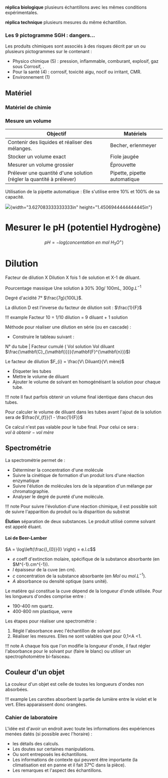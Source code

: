 __réplica biologique__ plusieurs échantillons avec les mêmes conditions expérimentales.

__réplica technique__ plusieurs mesures du même échantillon.

### Les 9 pictogramme SGH : dangers...

Les produits chimiques sont associés à des risques décrit par un ou plusieurs pictogrammes sur le contenant :

* Physico chimique (5) : pression, inflammable, comburant, explosif, gaz sous Corrosif, . 
* Pour la santé (4) : corrosif, toxicité aigu, nocif ou irritant, CMR.
* Environnement (1)                                              

## Matériel 

### Matériel de chimie

### Mesure un volume

Objectif                                                              | Matériels
----------------------------------------------------------------------|-------------------
Contenir des liquides et réaliser des mélanges.                       | Becher, erlenmeyer
Stocker un volume exact                                               | Fiole jaugée
Mesurer un volume grossier                                            | Éprouvette
Prélever une quantité d'une solution (régler la quantité à prélever)  | Pipette, pipette automatique

Utilisation de la pipette automatique : Elle s'utilise entre 10% et 100%
de sa capacité.

![](media/image1.jpeg){width="3.627083333333333in"
height="1.4506944444444445in"}

# Mesurer le pH (potentiel Hydrogène)

$$pH = - log(concentation\ en\ mol\ H_{3}O^{+})$$

# Dilution

Facteur de dilution X               Dilution X fois 1 de solution et X-1 de diluant.

Pourcentage massique Une solution à 30% 30g/ 100mL, $300g.L^{-1}$

Degré d'acidité 7° $\frac{7g}{100L}$.

La dilution D est l'inverse du facteur de dilution soit : $\frac{1}{F}$

!!! example 
    Facteur 10 = 1/10 dilution = 9 diluant + 1 solution

Méthode pour réaliser une dilution en série (ou en cascade) :

* Construire le tableau suivant :

N° du tube  | Facteur cumulé (                                             Vol solution      Vol diluant
                $\frac{\mathbf{C}_{\mathbf{i}}}{\mathbf{F}^{\mathbf{n}}}$)                     

Le facteur de dilution $F_{i} = \frac{V\ Diluant}{V\ mère}$

* Étiqueter les tubes
* Mettre le volume de diluant
* Ajouter le volume de solvant en homogénéisant la solution pour
    chaque tube.

!!! note
    Il faut parfois obtenir un volume final identique dans chacun des tubes.

Pour calculer le volume de diluant dans les tubes avant l'ajout de la solution sera de $\frac{V_{f}}{1 - \frac{1}{F}}$

Ce calcul n'est pas valable pour le tube final. Pour celui ce sera : $vol\ à\ obtenir - vol\ mère$

## Spectrométrie

La spectrométrie permet de :

* Déterminer la concentration d'une molécule
* Suivre la cinétique de formation d'un produit lors d'une réaction enzymatique
* Suivre l'élution de molécules lors de la séparation d'un mélange par chromatographie.
* Analyser le degré de pureté d'une molécule.

!!! note 
    Pour suivre l'évolution d'une réaction chimique, il est possible soit de suivre l'apparition du produit ou la disparition du substrat

__Élution__ séparation de deux substances. Le produit utilisé comme solvant est appelé éluant.

#### Loi de Beer-Lamber

$A = \log\left(\frac{I_{0}}{I} \right) = e.l.c$$

* $e$ coeff d'extinction molaire, spécifique de la substance absorbante (en $M^{-1}.cm^{-1}).
* $l$ épaisseur de la cuve (en cm).
* $c$ concentration de la substance absorbante (en $Mol$ ou $mol.L^{-1}$).
* $A$ absorbance ou densité optique (sans unité).

Le matière qui constitue la cuve dépend de la longueur d'onde utilisée. Pour les longueurs d'ondes comprise entre :

* 190-400 nm quartz.
* 400-800 nm plastique, verre

Les étapes pour réaliser une spectrométrie :

1.  Réglé l'absorbance avec l'échantillon de solvant pur.
2.  Réaliser les mesures. Elles ne sont valables que pour 0,1\<A <1.

!!! note
    A chaque fois que l'on modifie la longueur d'onde, il faut régler l'absorbance pour le solvant pur (faire le blanc) ou utiliser un spectrophotomètre bi-faisceau.

## Couleur d'un objet

La couleur d'un objet est celle de toutes les longueurs d'ondes non absorbées.

!!! example
    Les carottes absorbent la partie de lumière entre le violet et le vert. Elles apparaissent donc orangées.

### Cahier de laboratoire

L'idée est d'avoir un endroit avec toute les informations des expériences menées datés (si possible avec l'horaire) :

* les détails des calculs.
* Les doutes sur certaines manipulations.
* Ou sont entreposés les échantillons.
* Les informations de contexte qui peuvent être importante (la climatisation est en panne et il fait 37°C dans la pièce).
* Les remarques et l'aspect des échantillons.
